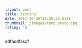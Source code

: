 ```yaml
---
layout: post
title: Testing
date: 2017-10-20T18:25:53.817Z
thumbnail: /images/temp_photo.jpg
rating: '5'
---
```

sdfasdfasdf
